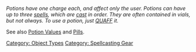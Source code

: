 *Potions have one charge each, and affect only the user. Potions can
have up to three [spells](:Category:_Spells "wikilink"), which are
[cast](Cast "wikilink") in order. They are often contained in vials, but
not always. To use a potion, just [QUAFF](Quaff "wikilink") it.*

See also [Potion Values](Potion_Values "wikilink") and
[Pills](:Category:_Pills "wikilink").

[Category: Object Types](Category:_Object_Types "wikilink") [Category:
Spellcasting Gear](Category:_Spellcasting_Gear "wikilink")
